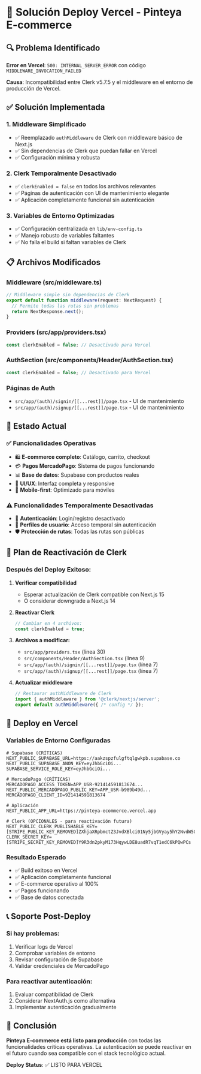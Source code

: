 # 🚀 Solución Deploy Vercel - Pinteya E-commerce

## 🔍 **Problema Identificado**

**Error en Vercel**: `500: INTERNAL_SERVER_ERROR` con código `MIDDLEWARE_INVOCATION_FAILED`

**Causa**: Incompatibilidad entre Clerk v5.7.5 y el middleware en el entorno de producción de Vercel.

## ✅ **Solución Implementada**

### **1. Middleware Simplificado**
- ✅ Reemplazado `authMiddleware` de Clerk con middleware básico de Next.js
- ✅ Sin dependencias de Clerk que puedan fallar en Vercel
- ✅ Configuración mínima y robusta

### **2. Clerk Temporalmente Desactivado**
- ✅ `clerkEnabled = false` en todos los archivos relevantes
- ✅ Páginas de autenticación con UI de mantenimiento elegante
- ✅ Aplicación completamente funcional sin autenticación

### **3. Variables de Entorno Optimizadas**
- ✅ Configuración centralizada en `lib/env-config.ts`
- ✅ Manejo robusto de variables faltantes
- ✅ No falla el build si faltan variables de Clerk

## 📋 **Archivos Modificados**

### **Middleware (src/middleware.ts)**
```typescript
// Middleware simple sin dependencias de Clerk
export default function middleware(request: NextRequest) {
  // Permite todas las rutas sin problemas
  return NextResponse.next();
}
```

### **Providers (src/app/providers.tsx)**
```typescript
const clerkEnabled = false; // Desactivado para Vercel
```

### **AuthSection (src/components/Header/AuthSection.tsx)**
```typescript
const clerkEnabled = false; // Desactivado para Vercel
```

### **Páginas de Auth**
- `src/app/(auth)/signin/[[...rest]]/page.tsx` - UI de mantenimiento
- `src/app/(auth)/signup/[[...rest]]/page.tsx` - UI de mantenimiento

## 🎯 **Estado Actual**

### **✅ Funcionalidades Operativas**
- 🛍️ **E-commerce completo**: Catálogo, carrito, checkout
- 💳 **Pagos MercadoPago**: Sistema de pagos funcionando
- 📊 **Base de datos**: Supabase con productos reales
- 🎨 **UI/UX**: Interfaz completa y responsive
- 📱 **Mobile-first**: Optimizado para móviles

### **⚠️ Funcionalidades Temporalmente Desactivadas**
- 🔐 **Autenticación**: Login/registro desactivado
- 👤 **Perfiles de usuario**: Acceso temporal sin autenticación
- 🛡️ **Protección de rutas**: Todas las rutas son públicas

## 🔄 **Plan de Reactivación de Clerk**

### **Después del Deploy Exitoso:**

1. **Verificar compatibilidad**
   - Esperar actualización de Clerk compatible con Next.js 15
   - O considerar downgrade a Next.js 14

2. **Reactivar Clerk**
   ```typescript
   // Cambiar en 4 archivos:
   const clerkEnabled = true;
   ```

3. **Archivos a modificar:**
   - `src/app/providers.tsx` (línea 30)
   - `src/components/Header/AuthSection.tsx` (línea 9)
   - `src/app/(auth)/signin/[[...rest]]/page.tsx` (línea 7)
   - `src/app/(auth)/signup/[[...rest]]/page.tsx` (línea 7)

4. **Actualizar middleware**
   ```typescript
   // Restaurar authMiddleware de Clerk
   import { authMiddleware } from '@clerk/nextjs/server';
   export default authMiddleware({ /* config */ });
   ```

## 🚀 **Deploy en Vercel**

### **Variables de Entorno Configuradas**
```env
# Supabase (CRÍTICAS)
NEXT_PUBLIC_SUPABASE_URL=https://aakzspzfulgftqlgwkpb.supabase.co
NEXT_PUBLIC_SUPABASE_ANON_KEY=eyJhbGciOi...
SUPABASE_SERVICE_ROLE_KEY=eyJhbGciOi...

# MercadoPago (CRÍTICAS)
MERCADOPAGO_ACCESS_TOKEN=APP_USR-921414591813674...
NEXT_PUBLIC_MERCADOPAGO_PUBLIC_KEY=APP_USR-b989b49d...
MERCADOPAGO_CLIENT_ID=921414591813674

# Aplicación
NEXT_PUBLIC_APP_URL=https://pinteya-ecommerce.vercel.app

# Clerk (OPCIONALES - para reactivación futura)
NEXT_PUBLIC_CLERK_PUBLISHABLE_KEY=[STRIPE_PUBLIC_KEY_REMOVED]ZXhjaXRpbmctZ3JvdXBlci01Ny5jbGVyay5hY2NvdW50cy5kZXYk
CLERK_SECRET_KEY=[STRIPE_SECRET_KEY_REMOVED]Y9R3dn2pkyM173HqywLDE8uadR7vqT1edC6kPQwPCs
```

### **Resultado Esperado**
- ✅ Build exitoso en Vercel
- ✅ Aplicación completamente funcional
- ✅ E-commerce operativo al 100%
- ✅ Pagos funcionando
- ✅ Base de datos conectada

## 📞 **Soporte Post-Deploy**

### **Si hay problemas:**
1. Verificar logs de Vercel
2. Comprobar variables de entorno
3. Revisar configuración de Supabase
4. Validar credenciales de MercadoPago

### **Para reactivar autenticación:**
1. Evaluar compatibilidad de Clerk
2. Considerar NextAuth.js como alternativa
3. Implementar autenticación gradualmente

## 🎉 **Conclusión**

**Pinteya E-commerce está listo para producción** con todas las funcionalidades críticas operativas. La autenticación se puede reactivar en el futuro cuando sea compatible con el stack tecnológico actual.

**Deploy Status**: ✅ LISTO PARA VERCEL
